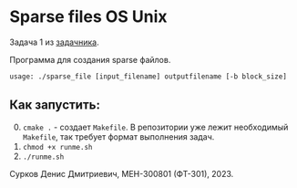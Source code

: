 # Sparse files OS Unix
Задача 1 из [задачника](https://eykuklin.github.io/OS-UNIX/).

Программа для создания sparse файлов.

```txt
usage: ./sparse_file [input_filename] outputfilename [-b block_size]
```

## Как запустить:
0. `cmake .` - создает `Makefile`. В репозитории уже лежит необходимый `Makefile`, так требует формат выполнения задач.
1. `chmod +x runme.sh`
2. `./runme.sh`

Сурков Денис Дмитриевич, МЕН-300801 (ФТ-301), 2023.
